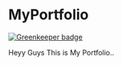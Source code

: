 # MyPortfolio

[![Greenkeeper badge](https://badges.greenkeeper.io/Bashking/MyPortfolio.svg)](https://greenkeeper.io/)

Heyy Guys This is My Portfolio..
